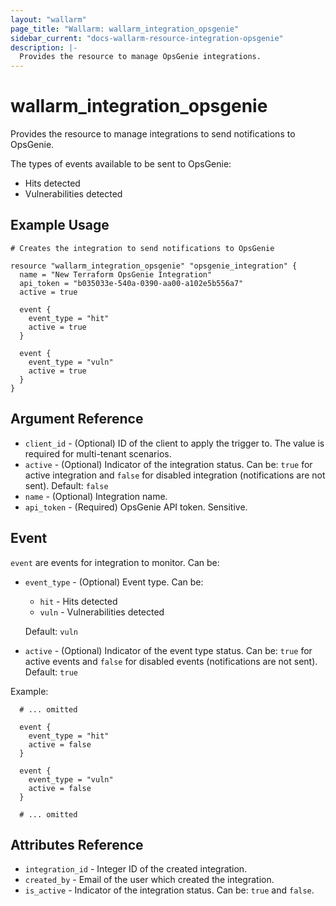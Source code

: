 ```yaml
---
layout: "wallarm"
page_title: "Wallarm: wallarm_integration_opsgenie"
sidebar_current: "docs-wallarm-resource-integration-opsgenie"
description: |-
  Provides the resource to manage OpsGenie integrations.
---
```


# wallarm_integration_opsgenie

Provides the resource to manage integrations to send notifications to OpsGenie.

The types of events available to be sent to OpsGenie:
- Hits detected
- Vulnerabilities detected

## Example Usage

```hcl
# Creates the integration to send notifications to OpsGenie

resource "wallarm_integration_opsgenie" "opsgenie_integration" {
  name = "New Terraform OpsGenie Integration"
  api_token = "b035033e-540a-0390-aa00-a102e5b556a7"
  active = true

  event {
    event_type = "hit"
    active = true
  }
  
  event {
    event_type = "vuln"
    active = true
  }
}
```


## Argument Reference

* `client_id` - (Optional) ID of the client to apply the trigger to. The value is required for multi-tenant scenarios.
* `active` - (Optional) Indicator of the integration status. Can be: `true` for active integration and `false` for disabled integration (notifications are not sent). 
Default: `false`
* `name` - (Optional) Integration name.
* `api_token` - (Required) OpsGenie API token. Sensitive.

## Event

`event` are events for integration to monitor. Can be:

* `event_type` - (Optional) Event type. Can be:
  - `hit` - Hits detected
  - `vuln` - Vulnerabilities detected

  Default: `vuln`
* `active` - (Optional) Indicator of the event type status. Can be: `true` for active events and `false` for disabled events (notifications are not sent). 
Default: `true`


Example:

```hcl
  # ... omitted

  event {
    event_type = "hit"
    active = false
  }
  
  event {
    event_type = "vuln"
    active = false
  }

  # ... omitted
```

## Attributes Reference

* `integration_id` - Integer ID of the created integration.
* `created_by` - Email of the user which created the integration.
* `is_active` - Indicator of the integration status. Can be: `true` and `false`.
